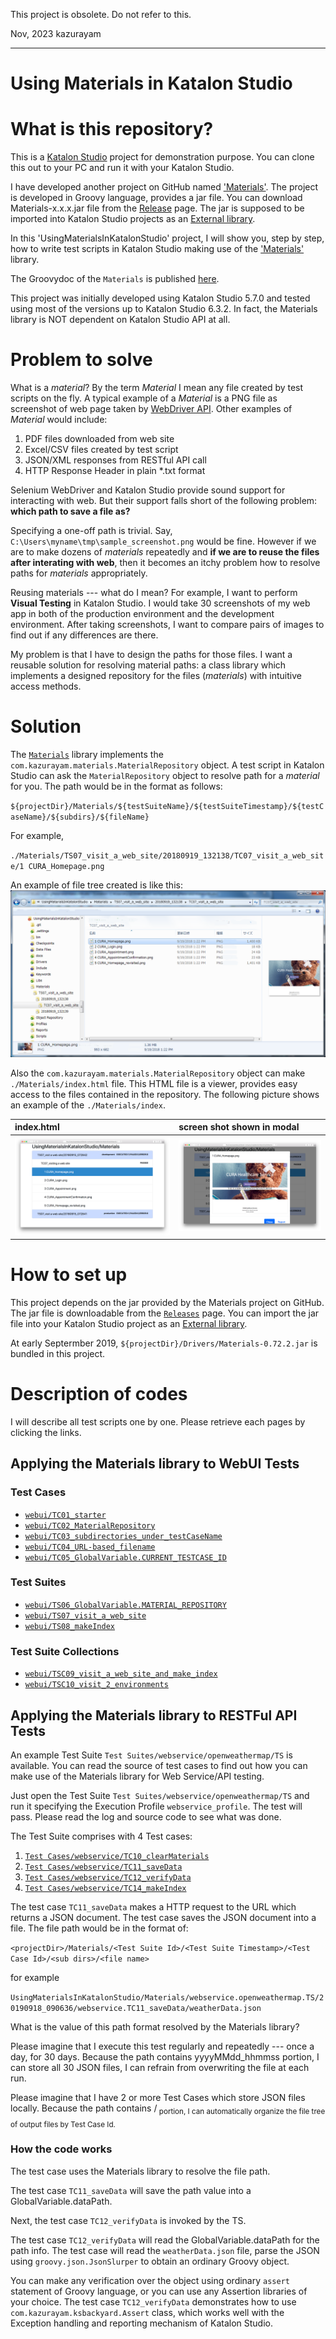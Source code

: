 This project is obsolete. Do not refer to this. 

Nov, 2023
kazurayam

----
Using Materials in Katalon Studio
=====================================

# What is this repository?

This is a [Katalon Studio](https://www.katalon.com/) project for demonstration purpose. You can clone this out to your PC and run it with your Katalon Studio.

I have developed another project on GitHub named ['Materials'](https://github.com/kazurayam/Materials). The project is developed in Groovy language, provides a jar file. You can download Materials-x.x.x.jar file from the [Release](https://github.com/kazurayam/Materials/releases) page. The jar is supposed to be imported into Katalon Studio projects as an [External library](https://docs.katalon.com/display/KD/External+Libraries).

In this 'UsingMaterialsInKatalonStudio' project, I will show you, step by step, how to write test scripts in Katalon Studio making use of the ['Materials'](https://github.com/kazurayam/Materials) library.

The Groovydoc of the `Materials` is published [here](https://kazurayam.github.io/Materials/).

This project was initially developed using Katalon Studio 5.7.0 and tested using most of the versions up to Katalon Studio 6.3.2. In fact, the Materials library is NOT dependent on Katalon Studio API at all.

# Problem to solve

What is a *material*? By the term *Material* I mean any file created by test scripts on the fly. A typical example of a *Material* is a PNG file as screenshot of web page taken by [WebDriver API](https://seleniumhq.github.io/selenium/docs/api/java/org/openqa/selenium/TakesScreenshot.html). Other examples of *Material* would include:
1. PDF files downloaded from web site
2. Excel/CSV files created by test script
3. JSON/XML responses from RESTful API call
4. HTTP Response Header in plain \*.txt format

Selenium WebDriver and Katalon Studio provide sound support for interacting with web. But their support falls short of the following problem: **which path to save a file as?**

Specifying a one-off path is trivial. Say, `C:\Users\myname\tmp\sample_screenshot.png` would be fine. However if we are to make dozens of *materials* repeatedly and **if we are to reuse the files after interating with web**, then it becomes an itchy problem how to resolve paths for *materials* appropriately.

Reusing materials --- what do I mean? For example, I want to perform **Visual Testing** in Katalon Studio. I would take 30 screenshots of my web app in both of the production environment and the development environment. After taking screenshots, I want to compare pairs of images to find out if any differences are there.

My problem is that I have to design the paths for those files. I want a reusable solution for resolving material paths: a class library which implements a designed repository for the files (*materials*) with intuitive access methods.

# Solution

The [`Materials`](https://github.com/kazurayam/Materials) library implements the  `com.kazurayam.materials.MaterialRepository` object. A test script in Katalon Studio can ask the  `MaterialRepository` object to resolve path for a *material* for you. The path would be in the format as follows:

`${projectDir}/Materials/${testSuiteName}/${testSuiteTimestamp}/${testCaseName}/${subdirs}/${fileName}`

For example,

`./Materials/TS07_visit_a_web_site/20180919_132138/TC07_visit_a_web_site/1 CURA_Homepage.png`

An example of file tree created is like this:
![TS07_tree](docs/webui/images/TS07/TS07_tree.png)

Also the `com.kazurayam.materials.MaterialRepository` object can make `./Materials/index.html` file. This HTML file is a viewer, provides easy access to the files contained in the repository. The following picture shows an example of the `./Materials/index`.

| index.html | screen shot shown in modal |
|:-----------|:---------------------------|
| ![index](docs/webui/images/index.png) | ![index_modal](docs/webui/images/index_modal.png) |

# How to set up

This project depends on the jar provided by the Materials project on GitHub. The jar file is downloadable from the [`Releases`](https://github.com/kazurayam/Materials/releases) page. You can import the jar file into your Katalon Studio project as an [External library](https://docs.katalon.com/display/KD/External+Libraries).

At early Septermber 2019, `${projectDir}/Drivers/Materials-0.72.2.jar` is bundled in this project.

# Description of codes

I will describe all test scripts one by one. Please retrieve each pages by clicking the links.

## Applying the Materials library to WebUI Tests

### Test Cases

- [`webui/TC01_starter`](./docs/webui/TC01_starter.md)
- [`webui/TC02_MaterialRepository`](./docs/webui/TC02_MaterialRepository.md)
- [`webui/TC03_subdirectories_under_testCaseName`](./docs/webui/TC03_subdirectories_under_testCaseName.md)
- [`webui/TC04_URL-based_filename`](./docs/webui/TC04_URL-based_filename.md)
- [`webui/TC05_GlobalVariable.CURRENT_TESTCASE_ID`](./docs/webui/TC05_GlobalVariable.CURRENT_TESTCASE_ID.md)

### Test Suites

- [`webui/TS06_GlobalVariable.MATERIAL_REPOSITORY`](./docs/webui/TS06_GlobalVariable.MATERIAL_REPOSITORY.md)
- [`webui/TS07_visit_a_web_site`](./docs/webui/TS07_visit_a_web_site.md)
- [`webui/TS08_makeIndex`](./docs/webui/TS08_makeIndex.md)

### Test Suite Collections

- [`webui/TSC09_visit_a_web_site_and_make_index`](./docs/webui/TSC09_visit_a_web_site_and_make_index.md)
- [`webui/TSC10_visit_2_environments`](./docs/webui/TSC10_visit_2_environments.md)

## Applying the Materials library to RESTFul API Tests

An example Test Suite `Test Suites/webservice/openweathermap/TS` is available.
You can read the source of test cases to find out
how you can make use of the Materials library for Web Service/API testing.

Just open the Test Suite `Test Suites/webservice/openweathermap/TS`
and run it specifying the Execution Profile `webservice_profile`.
The test will pass. Please read the log and source code to see what was done.

The Test Suite comprises with 4 Test cases:
1. [`Test Cases/webservice/TC10_clearMaterials`](Scripts/webservice/TC10_clearMaterials)
2. [`Test Cases/webservice/TC11_saveData`](Scripts/webservice/TC11_saveData)
3. [`Test Cases/webservice/TC12_verifyData`](Scripts/webservice/TC12_verifyData)
4. [`Test Cases/webservice/TC14_makeIndex`](Scripts/webservice/TC14_makeIndex)

The test case `TC11_saveData` makes a HTTP request to the URL which returns
a JSON document. The test case saves the JSON document into a file.
The file path would be in the format of:

`<projectDir>/Materials/<Test Suite Id>/<Test Suite Timestamp>/<Test Case Id>/<sub dirs>/<file name>`

for example

`UsingMaterialsInKatalonStudio/Materials/webservice.openweathermap.TS/20190918_090636/webservice.TC11_saveData/weatherData.json`

What is the value of this path format resolved by the Materials library?

Please imagine that I execute this test regularly and repeatedly
--- once a day, for 30 days.
Because the path contains yyyyMMdd_hhmmss portion, I can store all 30 JSON files,
I can refrain from overwriting the file at each run.

Please imagine that I have 2 or more Test Cases which store JSON files locally.
Because the path contains <Test Case Id>/<sub dirs> portion, I can automatically
organize the file tree of output files by Test Case Id.

### How the code works

The test case uses the Materials library to resolve the file path.

The test case `TC11_saveData` will save the path value into a GlobalVariable.dataPath.

Next, the test case `TC12_verifyData` is invoked by the TS.

The test case `TC12_verifyData` will read the GlobalVariable.dataPath for the path info.
The test case will read the `weatherData.json` file, parse the JSON
using `groovy.json.JsonSlurper` to obtain an ordinary Groovy object.

You can make any verification over the object using ordinary `assert` statement of
Groovy language, or you can use any Assertion libraries of your choice.
The test case `TC12_verifyData` demonstrates how to use `com.kazurayam.ksbackyard.Assert` class,
which works well with the Exception handling and reporting mechanism of Katalon Studio.
